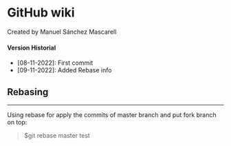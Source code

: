 # GitHub wiki

Created by Manuel Sánchez Mascarell

#### Version Historial
- [08-11-2022]: First commit
- [09-11-2022]: Added Rebase info


## Rebasing
----
Using rebase for apply the commits of master branch and put fork branch on top:
> $git rebase master test
> 
